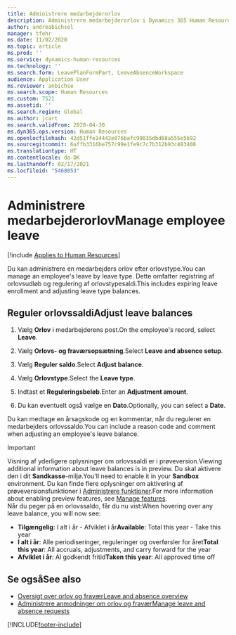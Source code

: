 ```yaml
---
title: Administrere medarbejderorlov
description: Administrere medarbejderorlov i Dynamics 365 Human Resources.
author: andreabichsel
manager: tfehr
ms.date: 11/02/2020
ms.topic: article
ms.prod: ''
ms.service: dynamics-human-resources
ms.technology: ''
ms.search.form: LeavePlanFormPart, LeaveAbsenceWorkspace
audience: Application User
ms.reviewer: anbichse
ms.search.scope: Human Resources
ms.custom: 7521
ms.assetid: ''
ms.search.region: Global
ms.author: jcart
ms.search.validFrom: 2020-04-30
ms.dyn365.ops.version: Human Resources
ms.openlocfilehash: 42d51ffe14442e076bafc99035dbd68a555e5b92
ms.sourcegitcommit: 6affb3316be757c99e1fe9c7c7b312b93c483408
ms.translationtype: HT
ms.contentlocale: da-DK
ms.lasthandoff: 02/17/2021
ms.locfileid: "5468053"
---
```

# <a name="manage-employee-leave"></a><span data-ttu-id="cf7ca-103">Administrere medarbejderorlov</span><span class="sxs-lookup"><span data-stu-id="cf7ca-103">Manage employee leave</span></span>

[!include [Applies to Human Resources](../includes/applies-to-hr.md)]

<span data-ttu-id="cf7ca-104">Du kan administrere en medarbejders orlov efter orlovstype.</span><span class="sxs-lookup"><span data-stu-id="cf7ca-104">You can manage an employee's leave by leave type.</span></span> <span data-ttu-id="cf7ca-105">Dette omfatter registring af orlovsudløb og regulering af orlovstypesaldi.</span><span class="sxs-lookup"><span data-stu-id="cf7ca-105">This includes expiring leave enrollment and adjusting leave type balances.</span></span> 

## <a name="adjust-leave-balances"></a><span data-ttu-id="cf7ca-106">Reguler orlovssaldi</span><span class="sxs-lookup"><span data-stu-id="cf7ca-106">Adjust leave balances</span></span>

1. <span data-ttu-id="cf7ca-107">Vælg **Orlov** i medarbejderens post.</span><span class="sxs-lookup"><span data-stu-id="cf7ca-107">On the employee's record, select **Leave**.</span></span>

2. <span data-ttu-id="cf7ca-108">Vælg **Orlovs- og fraværsopsætning**.</span><span class="sxs-lookup"><span data-stu-id="cf7ca-108">Select **Leave and absence setup**.</span></span>

3. <span data-ttu-id="cf7ca-109">Vælg **Reguler saldo**.</span><span class="sxs-lookup"><span data-stu-id="cf7ca-109">Select **Adjust balance**.</span></span>

4. <span data-ttu-id="cf7ca-110">Vælg **Orlovstype**.</span><span class="sxs-lookup"><span data-stu-id="cf7ca-110">Select the **Leave type**.</span></span>

5. <span data-ttu-id="cf7ca-111">Indtast et **Reguleringsbeløb**.</span><span class="sxs-lookup"><span data-stu-id="cf7ca-111">Enter an **Adjustment amount**.</span></span> 

6. <span data-ttu-id="cf7ca-112">Du kan eventuelt også vælge en **Dato**.</span><span class="sxs-lookup"><span data-stu-id="cf7ca-112">Optionally, you can select a **Date**.</span></span> 

<span data-ttu-id="cf7ca-113">Du kan medtage en årsagskode og en kommentar, når du regulerer en medarbejders orlovssaldo.</span><span class="sxs-lookup"><span data-stu-id="cf7ca-113">You can include a reason code and comment when adjusting an employee's leave balance.</span></span> 

>[!IMPORTANT]
><span data-ttu-id="cf7ca-114">Visning af yderligere oplysninger om orlovssaldi er i prøveversion.</span><span class="sxs-lookup"><span data-stu-id="cf7ca-114">Viewing additional information about leave balances is in preview.</span></span> <span data-ttu-id="cf7ca-115">Du skal aktivere den i dit **Sandkasse**-miljø.</span><span class="sxs-lookup"><span data-stu-id="cf7ca-115">You'll need to enable it in your **Sandbox** environment.</span></span> <span data-ttu-id="cf7ca-116">Du kan finde flere oplysninger om aktivering af prøveversionsfunktioner i [Administrere funktioner](hr-admin-manage-features.md).</span><span class="sxs-lookup"><span data-stu-id="cf7ca-116">For more information about enabling preview features, see [Manage features](hr-admin-manage-features.md).</span></span><br>
><span data-ttu-id="cf7ca-117">Når du peger på en orlovssaldo, får du nu vist:</span><span class="sxs-lookup"><span data-stu-id="cf7ca-117">When hovering over any leave balance, you will now see:</span></span><br>
>- <span data-ttu-id="cf7ca-118">**Tilgængelig**: I alt i år - Afviklet i år</span><span class="sxs-lookup"><span data-stu-id="cf7ca-118">**Available**: Total this year - Take this year</span></span>
>- <span data-ttu-id="cf7ca-119">**I alt i år**: Alle periodiseringer, reguleringer og overførsler for året</span><span class="sxs-lookup"><span data-stu-id="cf7ca-119">**Total this year**: All accruals, adjustments, and carry forward for the year</span></span>
>- <span data-ttu-id="cf7ca-120">**Afviklet i år**: Al godkendt fritid</span><span class="sxs-lookup"><span data-stu-id="cf7ca-120">**Taken this year**: All approved time off</span></span>

## <a name="see-also"></a><span data-ttu-id="cf7ca-121">Se også</span><span class="sxs-lookup"><span data-stu-id="cf7ca-121">See also</span></span>

- [<span data-ttu-id="cf7ca-122">Oversigt over orlov og fravær</span><span class="sxs-lookup"><span data-stu-id="cf7ca-122">Leave and absence overview</span></span>](hr-leave-and-absence-overview.md)
- [<span data-ttu-id="cf7ca-123">Administrere anmodninger om orlov og fravær</span><span class="sxs-lookup"><span data-stu-id="cf7ca-123">Manage leave and absence requests</span></span>](hr-employee-self-service-manage-requests.md)


[!INCLUDE[footer-include](../includes/footer-banner.md)]